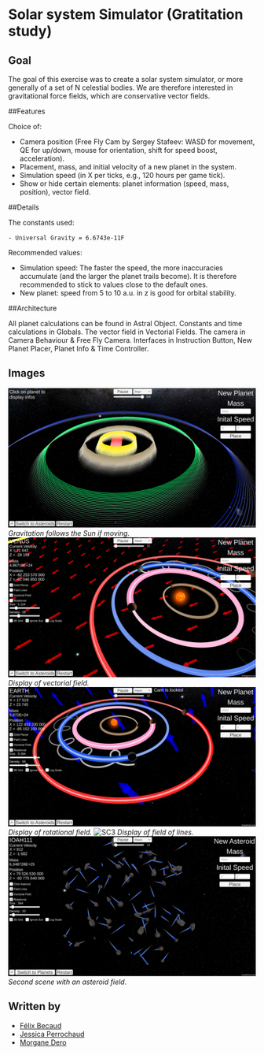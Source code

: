 # Solar system Simulator (Gratitation study)

## Goal
The goal of this exercise was to create a solar system simulator, or more generally of a set of N celestial bodies. We are therefore interested in gravitational force fields, which are conservative vector fields.

##Features

Choice of:

   - Camera position (Free Fly Cam by Sergey Stafeev: WASD for movement, QE for up/down, mouse for orientation, shift for speed boost, acceleration).
   - Placement, mass, and initial velocity of a new planet in the system.
   - Simulation speed (in X per ticks, e.g., 120 hours per game tick).
   - Show or hide certain elements: planet information (speed, mass, position), vector field.

##Details

The constants used:

    - Universal Gravity = 6.6743e-11F

Recommended values:

  -  Simulation speed: The faster the speed, the more inaccuracies accumulate (and the larger the planet trails become). It is therefore recommended to stick to values close to the default ones.
  -  New planet: speed from 5 to 10 a.u. in z is good for orbital stability.

##Architecture

All planet calculations can be found in Astral Object. Constants and time calculations in Globals. The vector field in Vectorial Fields. The camera in Camera Behaviour & Free Fly Camera. Interfaces in Instruction Button, New Planet Placer, Planet Info & Time Controller.

## Images

![SC4](Screens/ToInfinityAndBeyond.png)
_Gravitation follows the Sun if moving._
![SC1](Screens/VectorialField.png)
_Display of vectorial field._
![SC2](Screens/Rotational.png)
_Display of rotational field._
![SC3](Screens/FieldofLines.png.png)
_Display of field of lines._
![SC5](Screens/AsteroidField.png)
_Second scene with an asteroid field._


## Written by
- <a href = "mailto: felix.becaud@gmail.com">Félix Becaud</a>
- <a href = "mailto: j.perrochaud@student.isartdigital.com">Jessica Perrochaud</a>
- <a href = "mailto: m.dero@student.isartdigital.com">Morgane Dero</a>
